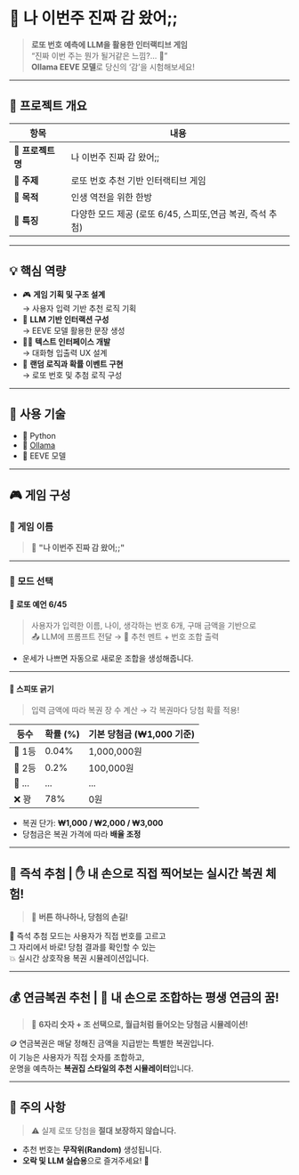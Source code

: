 # 💸 **나 이번주 진짜 감 왔어;;**

> **로또 번호 예측에 LLM을 활용한 인터랙티브 게임**  
> “진짜 이번 주는 뭔가 될거같은 느낌?... 🤞”  
> **Ollama EEVE 모델**로 당신의 ‘감’을 시험해보세요!

---

## 🧠 **프로젝트 개요**

| 항목 | 내용 |
|------|------|
| 📌 **프로젝트명** | 나 이번주 진짜 감 왔어;; |
| 🎯 **주제** | 로또 번호 추천 기반 인터랙티브 게임 |
| 🎯 **목적** | 인생 역전을 위한 한방 |
| 🧩 **특징** | 다양한 모드 제공 (로또 6/45, 스피또,연금 복권, 즉석 추첨) |

---

## 💡 **핵심 역량**

- 🎮 **게임 기획 및 구조 설계**  
  → 사용자 입력 기반 추천 로직 기획  
- 🧠 **LLM 기반 인터랙션 구성**  
  → EEVE 모델 활용한 문장 생성  
- 🧑‍💻 **텍스트 인터페이스 개발**  
  → 대화형 입출력 UX 설계  
- 🎲 **랜덤 로직과 확률 이벤트 구현**  
  → 로또 번호 및 추첨 로직 구성

---

## 🚀 **사용 기술**

- 🐍 Python
- 🧠 [Ollama](https://ollama.com/) 
- 🤖 EEVE 모델 

---

## 🎮 **게임 구성**

### 🎲 **게임 이름**
> 💬 **"나 이번주 진짜 감 왔어;;"**

---

### 🧩 **모드 선택**

#### 🎱 **로또 예언 6/45**

> 사용자가 입력한 이름, 나이, 생각하는 번호 6개, 구매 금액을 기반으로  
> 📤 LLM에 프롬프트 전달 → 📩 추천 멘트 + 번호 조합 출력

- 운세가 나쁘면 자동으로 새로운 조합을 생성해줍니다.

---

#### 💸 **스피또 긁기**

> 입력 금액에 따라 복권 장 수 계산 → 각 복권마다 당첨 확률 적용!

| 등수 | 확률 (%) | 기본 당첨금 (₩1,000 기준) |
|------|----------|----------------------------|
| 🥇 1등 | 0.04% | 1,000,000원 |
| 🥈 2등 | 0.2% | 100,000원 |
| 🥉 ... | ... | ... |
| ❌ 꽝 | 78% | 0원 |

- 복권 단가: **₩1,000 / ₩2,000 / ₩3,000**  
- 당첨금은 복권 가격에 따라 **배율 조정**

---

## 🎉 즉석 추첨 | ✋ 내 손으로 직접 찍어보는 실시간 복권 체험!

> 🧧 **버튼 하나하나, 당첨의 손길!**

🎯 즉석 추첨 모드는 사용자가 직접 번호를 고르고  
그 자리에서 바로! 당첨 결과를 확인할 수 있는  
💥 실시간 상호작용 복권 시뮬레이션입니다.

------

## 💰 연금복권 추천 | 🎰 내 손으로 조합하는 평생 연금의 꿈!

> 🧧 **6자리 숫자 + 조 선택으로, 월급처럼 들어오는 당첨금 시뮬레이션!**

🪙 연금복권은 매달 정해진 금액을 지급받는 특별한 복권입니다.  
이 기능은 사용자가 직접 숫자를 조합하고,  
운명을 예측하는 **복권집 스타일의 추천 시뮬레이터**입니다.

---

## 🚨 **주의 사항**
  
> ⚠️ 실제 로또 당첨을 **절대 보장하지 않습니다.**

- 추천 번호는 **무작위(Random)** 생성됩니다.   
- **오락 및 LLM 실습용**으로 즐겨주세요! 🎈

